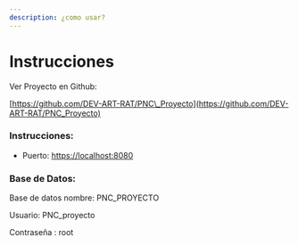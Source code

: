 ```yaml
---
description: ¿como usar?
---
```


# Instrucciones

Ver Proyecto en Github:

[https://github.com/DEV-ART-RAT/PNC\_Proyecto](https://github.com/DEV-ART-RAT/PNC_Proyecto)

### Instrucciones:

* Puerto: [https://localhost:8080](https://localhost:8080/)



### Base de Datos:

Base de datos nombre: PNC\_PROYECTO

Usuario:  PNC\_proyecto

Contraseña : root







